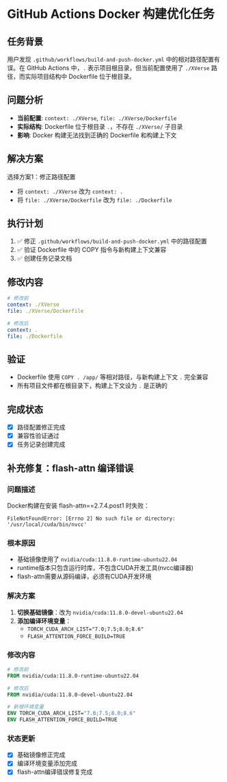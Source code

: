 # GitHub Actions Docker 构建优化任务

## 任务背景
用户发现 `.github/workflows/build-and-push-docker.yml` 中的相对路径配置有误。在 GitHub Actions 中，`.` 表示项目根目录，但当前配置使用了 `./XVerse` 路径，而实际项目结构中 Dockerfile 位于根目录。

## 问题分析
- **当前配置**: `context: ./XVerse`, `file: ./XVerse/Dockerfile`
- **实际结构**: Dockerfile 位于根目录 `.`，不存在 `./XVerse/` 子目录
- **影响**: Docker 构建无法找到正确的 Dockerfile 和构建上下文

## 解决方案
选择方案1：修正路径配置
- 将 `context: ./XVerse` 改为 `context: .`
- 将 `file: ./XVerse/Dockerfile` 改为 `file: ./Dockerfile`

## 执行计划
1. ✅ 修正 `.github/workflows/build-and-push-docker.yml` 中的路径配置
2. ✅ 验证 Dockerfile 中的 COPY 指令与新构建上下文兼容
3. ✅ 创建任务记录文档

## 修改内容
```yaml
# 修改前
context: ./XVerse
file: ./XVerse/Dockerfile

# 修改后  
context: .
file: ./Dockerfile
```

## 验证
- Dockerfile 使用 `COPY . /app/` 等相对路径，与新构建上下文 `.` 完全兼容
- 所有项目文件都在根目录下，构建上下文设为 `.` 是正确的

## 完成状态
- [x] 路径配置修正完成
- [x] 兼容性验证通过
- [x] 任务记录创建完成

## 补充修复：flash-attn 编译错误

### 问题描述
Docker构建在安装 flash-attn==2.7.4.post1 时失败：
```
FileNotFoundError: [Errno 2] No such file or directory: '/usr/local/cuda/bin/nvcc'
```

### 根本原因
- 基础镜像使用了 `nvidia/cuda:11.8.0-runtime-ubuntu22.04`
- runtime版本只包含运行时库，不包含CUDA开发工具(nvcc编译器)
- flash-attn需要从源码编译，必须有CUDA开发环境

### 解决方案
1. **切换基础镜像**：改为 `nvidia/cuda:11.8.0-devel-ubuntu22.04`
2. **添加编译环境变量**：
   - `TORCH_CUDA_ARCH_LIST="7.0;7.5;8.0;8.6"`
   - `FLASH_ATTENTION_FORCE_BUILD=TRUE`

### 修改内容
```dockerfile
# 修改前
FROM nvidia/cuda:11.8.0-runtime-ubuntu22.04

# 修改后
FROM nvidia/cuda:11.8.0-devel-ubuntu22.04

# 新增环境变量
ENV TORCH_CUDA_ARCH_LIST="7.0;7.5;8.0;8.6"
ENV FLASH_ATTENTION_FORCE_BUILD=TRUE
```

### 状态更新
- [x] 基础镜像修正完成
- [x] 编译环境变量添加完成
- [x] flash-attn编译错误修复完成 